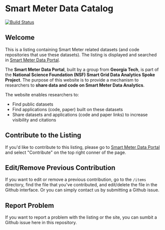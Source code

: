 # Smart Meter Data Catalog

[![Build Status](https://travis-ci.org/smda/smart-meter-data-catalog.svg?branch=master)](https://travis-ci.org/smda/smart-meter-data-catalog)

## Welcome

This is a listing containing Smart Meter related datasets (and code repositories that use these datasets). The listing is displayed and searched in [Smart Meter Data Portal](https://smda.github.io/smart-meter-data-portal/).

The **Smart Meter Data Portal**, built by a group from **Georgia Tech**, is part of the **National Science Foundation (NSF) Smart Grid Data Analytics Spoke Project**. The purpose of this website is to provide a mechanism to researchers to **share data and code on Smart Meter Data Analytics**.

The website enables researchers to:
- Find public datasets
- Find applications (code, paper) built on these datasets
- Share datasets and applications (code and paper links) to increase visibility and citations

## Contribute to the Listing

If you'd like to contribute to this listing, please go to [Smart Meter Data Portal](https://smda.github.io/smart-meter-data-portal/) and select "Contribute" on the top right conner of the page.

## Edit/Remove Previous Contribution

If you want to edit or remove a previous contribution, go to the `/items` directory, find the file that you've contributed, and edit/delete the file in the Github interface. Or you can simply contact us by submitting a Github issue.

## Report Problem

If you want to report a problem with the listing or the site, you can sumbit a Github issue here in this repository.